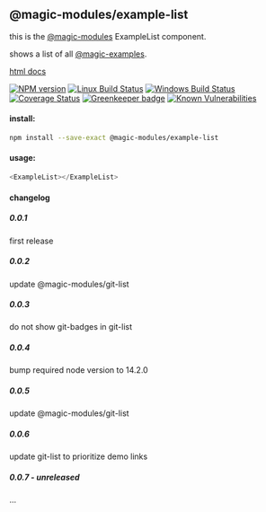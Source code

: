 ## @magic-modules/example-list

this is the [@magic-modules](https://github.com/magic-modules/) ExampleList component.

shows a list of all [@magic-examples](https://github.com/magic-examples/).

[html docs](https://magic-modules.github.io/example-list/)

[![NPM version][npm-image]][npm-url]
[![Linux Build Status][travis-image]][travis-url]
[![Windows Build Status][appveyor-image]][appveyor-url]
[![Coverage Status][coveralls-image]][coveralls-url]
[![Greenkeeper badge][greenkeeper-image]][greenkeeper-url]
[![Known Vulnerabilities][snyk-image]][snyk-url]

[npm-image]: https://img.shields.io/npm/v/@magic-modules/example-list.svg
[npm-url]: https://www.npmjs.com/package/@magic-modules/example-list
[travis-image]: https://img.shields.io/travis/com/magic-modules/example-list/master
[travis-url]: https://travis-ci.com/magic-modules/example-list
[appveyor-image]: https://img.shields.io/appveyor/ci/magicmodules/example-list/master.svg
[appveyor-url]: https://ci.appveyor.com/project/magicmodules/example-list/branch/master
[coveralls-image]: https://coveralls.io/repos/github/magic-modules/example-list/badge.svg
[coveralls-url]: https://coveralls.io/github/magic-modules/example-list
[greenkeeper-image]: https://badges.greenkeeper.io/magic-modules/example-list.svg
[greenkeeper-url]: https://badges.greenkeeper.io/magic-modules/example-list.svg
[snyk-image]: https://snyk.io/test/github/magic-modules/example-list/badge.svg
[snyk-url]: https://snyk.io/test/github/magic-modules/example-list

#### install:
```bash
npm install --save-exact @magic-modules/example-list
```

#### usage:

```javascript
<ExampleList></ExampleList>
```

#### changelog

##### 0.0.1
first release

##### 0.0.2
update @magic-modules/git-list

##### 0.0.3
do not show git-badges in git-list

##### 0.0.4
bump required node version to 14.2.0

##### 0.0.5
update @magic-modules/git-list

##### 0.0.6 
update git-list to prioritize demo links

##### 0.0.7 - unreleased
...

